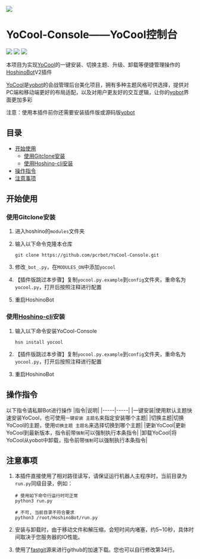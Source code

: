 ![](https://i.loli.net/2020/11/15/YCBtcIVK4P6Hdfx.png)
# YoCool-Console——YoCool控制台
<p align="left">
<a href='https://github.com/Ice-Cirno/HoshinoBot'><img src="https://img.shields.io/badge/HoshinoBot-v2.0-green.svg"/></a>
<a href='https://github.com/pcrbot/yobot'><img src="https://img.shields.io/badge/yobot-v3.0-brightgreen.svg"/></a></a>
<a href='https://github.com/pcrbot/YoCool-Console/blob/master/LICENSE'><img src="https://img.shields.io/github/license/A-kirami/YoCool-Console"/></a>
</p>

本项目为实现[YoCool](https://github.com/A-kirami/YoCool)的一键安装、切换主题、升级、卸载等便捷管理操作的[HoshinoBot](https://github.com/Ice-Cirno/HoshinoBot)V2插件

[YoCool](https://github.com/A-kirami/YoCool)是[yobot](https://github.com/pcrbot/yobot)的会战管理后台美化项目，拥有多种主题风格可供选择，提供对PC端和移动端更好的布局适配，以及对用户更友好的交互逻辑，让你的[yobot](https://github.com/pcrbot/yobot)界面更加多彩

注意：使用本插件前你还需要安装插件版或源码版[yobot](https://github.com/pcrbot/yobot)

## 目录
- [开始使用](https://github.com/pcrbot/YoCool-Console/#开始使用)
    - [使用Gitclone安装](https://github.com/pcrbot/YoCool-Console/#使用Gitclone安装)
    - [使用Hoshino-cli安装](https://github.com/pcrbot/YoCool-Console/#使用Hoshino-cli安装)
- [操作指令](https://github.com/pcrbot/YoCool-Console/#操作指令)
- [注意事项](https://github.com/pcrbot/YoCool-Console/#注意事项)


## 开始使用

### 使用Gitclone安装

1. 进入hoshino的``modules``文件夹<br>

2. 输入以下命令克隆本仓库
    ```
    git clone https://github.com/pcrbot/YoCool-Console.git
    ```
3. 修改``_bot_.py``，在``MODULES_ON``中添加``yocool``

4. 【插件版跳过本步骤】复制``yocool.py.example``到``config``文件夹，重命名为``yocool.py``，打开后按照注释进行配置

5. 重启HoshinoBot


### 使用[Hoshino-cli](https://github.com/pcrbot/hsn)安装

1. 输入以下命令安装YoCool-Console
    ```
    hsn install yocool
    ```
2. 【插件版跳过本步骤】复制``yocool.py.example``到``config``文件夹，重命名为``yocool.py``，打开后按照注释进行配置

3. 重启HoshinoBot


## 操作指令
以下指令请私聊Bot进行操作
|指令|说明|
|-----|-----|
|一键安装|使用默认主题快速安装YoCool，也可使用``一键安装 主题名``来指定安装哪个主题|
|切换主题|切换YoCool的主题，使用``切换主题 主题名``来选择切换到哪个主题|
|更新YoCool|更新YoCool到最新版本，指令前带``强制``可以强制执行本条指令|
|卸载YoCool|将YoCool从yobot中卸载，指令前带``强制``可以强制执行本条指令|


## 注意事项

1. 本插件直接使用了相对路径读写，请保证运行机器人主程序时，当前目录为`run.py`同级目录，例如：
   ```
   # 使用如下命令行运行时可正常
   python3 run.py

   # 不可, 当前目录不符合要求
   python3 /root/HoshinoBot/run.py
   ```

2. 安装与卸载时，由于移动文件和解压缩，会短时间内堵塞，约5~10秒，具体时间取决于您服务器的IO性能。

3. 使用了[fastgit](http://fastgit.org/)源来进行github的加速下载。您也可以自行修改第34行。
